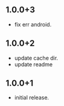 ## 1.0.0+3

* fix err android.
## 1.0.0+2

* update cache dir.
* update readme
## 1.0.0+1

* initial release.


